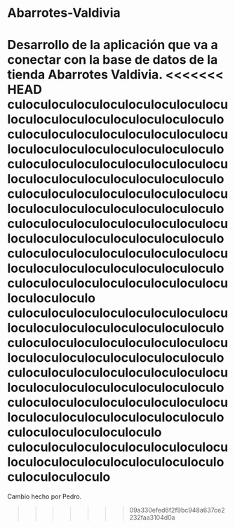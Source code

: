 # Abarrotes-Valdivia
Desarrollo de la aplicación que va a conectar con la base de datos de la tienda Abarrotes Valdivia.
<<<<<<< HEAD
culoculoculoculoculoculoculoculoculoculoculoculoculoculoculoculoculoculoculoculoculoculoculoculoculoculoculoculoculoculoculoculoculoculoculoculoculoculoculoculoculoculoculoculoculoculoculoculoculoculoculoculoculoculoculoculoculoculoculoculoculoculoculoculoculoculoculoculo
culoculoculoculoculoculoculoculoculoculoculoculoculoculoculoculoculoculoculoculoculoculoculoculoculoculoculoculoculoculoculoculoculoculoculoculoculoculoculoculoculoculoculoculoculoculo
culoculoculoculoculoculoculoculoculoculoculoculoculoculoculoculoculoculoculoculoculoculoculoculoculoculoculoculoculoculoculoculoculoculo
culoculoculoculoculoculoculoculoculoculoculoculoculoculoculoculoculoculoculoculoculoculoculoculoculoculoculoculoculoculoculoculoculoculoculoculoculoculoculoculo
culoculoculoculoculoculoculoculoculoculoculoculoculoculoculoculoculoculoculoculoculo
=======

Cambio hecho por Pedro.
>>>>>>> 09a330efed6f2f9bc948a637ce2232faa3104d0a
